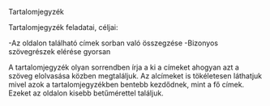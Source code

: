 Tartalomjegyzék 


Tartalomjegyzék feladatai, céljai: 

-Az oldalon található címek sorban való összegzése 
-Bizonyos szövegrészek elérése gyorsan


A tartalomjegyzék olyan sorrendben írja a ki a címeket ahogyan azt a szöveg elolvasása közben megtaláljuk. 
Az alcímeket is tökéletesen láthatjuk mivel azok a tartalomjegyzékben bentebb kezdődnek, mint a fő címek. 
Ezeket az oldalon kisebb betűmérettel találjuk. 
